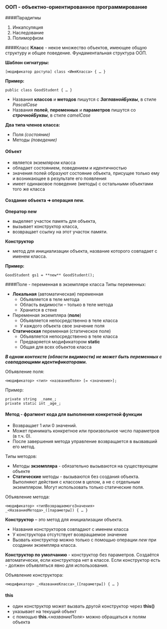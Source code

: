 ### **ООП** - **объектно-ориентированное программирование**
####Парадигмы
1. Инкапсуляция
1. Наследование
1. Полиморфизм

####Класс
**Класс** - некое множество объектов, имеющее общую структуру и общее поведение. Фундаментальная структура ООП.

**Шаблон сигнатуры:**
```
[модификатор доступа] class <ИмяКласса> { … }
```

**Пример:**
```
public class GoodStudent { … }
```

* Названия **классов** и **методов** пишутся с _**ЗаглавнойБуквы**_, в стиле _PascalCase_
* Названия **полей**, **переменных** и **параметров** пишутся со _**строчнойБуквы**_, в стиле _сamelCase_

**Два типа членов класса:**
* Поля _(состояние)_
* Методы _(поведение)_

#### **Объект**
* является экземляром класса
* обладает состоянием, поведением и идентичностью
* значения полей образуют состояние объекта, присущее только ему и возникающее в результате его появления
* имеет одинаковое поведение (методы) с остальными объектами того же класса

#### **Создание объекта** **➜** операция **new**. 
**Оператор new**
* выделяет участок память для объекта,
* вызывает конструктор класса,
* возвращает ссылку на этот участок памяти. 

**Конструктор**
* метод для инициализации объекта, название которого совпадает с именем класса. 

**Пример:**
```
GoodStudent gs1 = **new** GoodStudent();
```

####Поле - переменная в экземпляре класса
Типы переменных:
* **Локальная** (автоматическая) переменная
    * Объявляется в теле метода
    * Область видимости – только в теле метода
    * Хранится в стеке
* Переменная экземпляра (**поле**)
    * Объявляется непосредственно в теле класса
    * У каждого объекта свое значение поля
* **Статическая** переменная (статическое поле)
    * Объявляется непосредственно в теле класса
    * Предваряется модификатором **static**
    * Общая для всех объектов класса

**_В одном контексте (области видимости) не может быть переменных с совпадающими идентификаторами._** 

Объявление поля:
```
<модификатор> <тип> <названиеПоля> [= <значение>];
```

Пример:
```
private string  _name_;
private static int _age_;
```

#### Метод - фрагмент кода для выполнения конкретной функции
* Возвращает 1 или 0 значений.
* Может принимать конкретное или произвольное число параметров (в т.ч. 0).
* После завершения метода управление возвращается в вызвавший его метод. 

Типы методов:
* Методы **экземпляра** - обязательно вызываются на существующем объекте
* **Статические** методы - вызываются без создания объекта. Выполняют действия с классом в целом, а не с отдельным экземпляром. Могут использовать только статические поля.

Объявление метода:
```
<модификатор> <типВозвращаемогоЗначения> _<НазваниеМетода>_([параметры]) { … }
```

**Конструктор** – это метод для инициализации объекта.
* Названия конструкторов совпадают с именем класса
* У конструктора отсутствует возвращаемое значение
* Вызвать конструктор можно только с помощью операции _new_ при создании экземпляра класса.

**Конструктор по умолчанию** - конструктор без параметров. Создаётся автоматически, если конструктора нет в классе. Если конструктор есть - должен объявляться явно для использования.

Объявление конструктора:
```
<модификатор> _<НазваниеКласса>_([параметры]) { … }
```

#### this
* один конструктор может вызвать другой конструктор через **this()**
* указывает на текущий объект
* с помощью **this.**<_названиеПоля_> можно обращаться к полям объекта